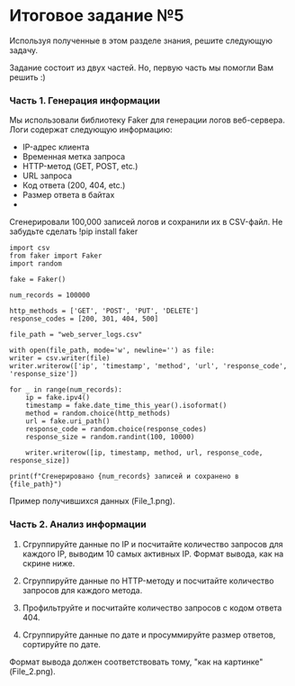 # Итоговое задание №5
Используя полученные в этом разделе знания, решите следующую задачу.

Задание состоит из двух частей. Но, первую часть мы помогли Вам решить :)

### Часть 1. Генерация информации
Мы использовали библиотеку Faker для генерации логов веб-сервера. Логи содержат следующую информацию:

* IP-адрес клиента
* Временная метка запроса
* HTTP-метод (GET, POST, etc.)
* URL запроса
* Код ответа (200, 404, etc.)
* Размер ответа в байтах
* 
Сгенерировали 100,000 записей логов и сохранили их в CSV-файл. Не забудьте сделать !pip install faker

	import csv
	from faker import Faker
	import random
	
	fake = Faker()
	
    num_records = 100000
	
    http_methods = ['GET', 'POST', 'PUT', 'DELETE']
	response_codes = [200, 301, 404, 500]
	
	file_path = "web_server_logs.csv"

	with open(file_path, mode='w', newline='') as file:
    writer = csv.writer(file)
    writer.writerow(['ip', 'timestamp', 'method', 'url', 'response_code', 'response_size'])
    
    for _ in range(num_records):
        ip = fake.ipv4()
        timestamp = fake.date_time_this_year().isoformat()
        method = random.choice(http_methods)
        url = fake.uri_path()
        response_code = random.choice(response_codes)
        response_size = random.randint(100, 10000)
        
        writer.writerow([ip, timestamp, method, url, response_code, response_size])

	print(f"Сгенерировано {num_records} записей и сохранено в {file_path}")

Пример получившихся данных (File_1.png).



### Часть 2. Анализ информации
1. Сгруппируйте данные по IP и посчитайте количество запросов для каждого IP, выводим 10 самых активных IP. Формат вывода, как на скрине ниже.

2. Сгруппируйте данные по HTTP-методу и посчитайте количество запросов для каждого метода.

3. Профильтруйте и посчитайте количество запросов с кодом ответа 404.

4. Сгруппируйте данные по дате и просуммируйте размер ответов, сортируйте по дате.

Формат вывода должен соответствовать тому, "как на картинке"(File_2.png).

